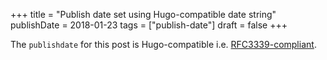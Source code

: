 +++
title = "Publish date set using Hugo-compatible date string"
publishDate = 2018-01-23
tags = ["publish-date"]
draft = false
+++

The `publishdate` for this post is Hugo-compatible
i.e. [RFC3339-compliant](https://tools.ietf.org/html/rfc3339#section-5.8).
